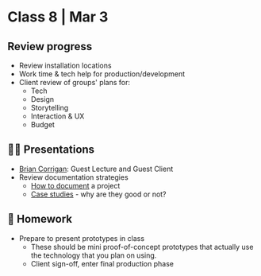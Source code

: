 # Class 8 | Mar 3

## Review progress

- Review installation locations
- Work time & tech help for production/development
- Client review of groups' plans for:
  - Tech
  - Design
  - Storytelling
  - Interaction & UX
  - Budget

## 👨‍🏫 Presentations

- [Brian Corrigan](https://www.briancorrigan.net/): Guest Lecture and Guest Client
- Review documentation strategies
  - [How to document](../docs/documentation-tips.md) a project
  - [Case studies](../docs/case-study-examples.md) - why are they good or not?

## 📝 Homework

- Prepare to present prototypes in class
  - These should be mini proof-of-concept prototypes that actually use the technology that you plan on using.
  - Client sign-off, enter final production phase
